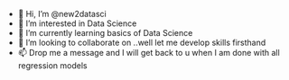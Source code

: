 - 👋 Hi, I’m @new2datasci
- 👀 I’m interested in Data Science
- 🌱 I’m currently learning basics of Data Science 
- 💞️ I’m looking to collaborate on ..well let me develop skills firsthand 
- 📫 Drop me a message and I will get back to u when I am done with all regression models 

<!---
new2datasci/new2datasci is a ✨ special ✨ repository because its `README.md` (this file) appears on your GitHub profile.
You can click the Preview link to take a look at your changes.
--->
